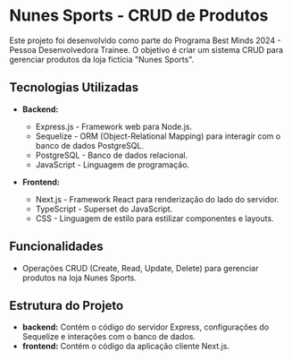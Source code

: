 # Nunes Sports - CRUD de Produtos

Este projeto foi desenvolvido como parte do Programa Best Minds 2024 - Pessoa Desenvolvedora Trainee. O objetivo é criar um sistema CRUD para gerenciar produtos da loja fictícia "Nunes Sports".

## Tecnologias Utilizadas

- **Backend:**
  - Express.js - Framework web para Node.js.
  - Sequelize - ORM (Object-Relational Mapping) para interagir com o banco de dados PostgreSQL.
  - PostgreSQL - Banco de dados relacional.
  - JavaScript - Linguagem de programação.

- **Frontend:**
  - Next.js - Framework React para renderização do lado do servidor.
  - TypeScript - Superset do JavaScript.
  - CSS - Linguagem de estilo para estilizar componentes e layouts.

## Funcionalidades

- Operações CRUD (Create, Read, Update, Delete) para gerenciar produtos na loja Nunes Sports.

## Estrutura do Projeto

- **backend:** Contém o código do servidor Express, configurações do Sequelize e interações com o banco de dados.
- **frontend:** Contém o código da aplicação cliente Next.js.
